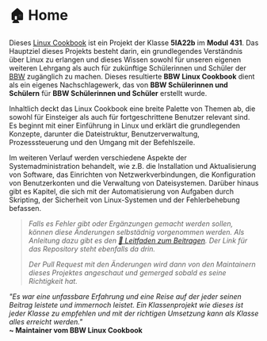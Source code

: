 # 🏠 Home

Dieses [Linux Cookbook](https://bbw-linux-cookbook.gitbook.io/) ist ein Projekt der Klasse **5IA22b** im **Modul 431**. Das Hauptziel dieses Projekts besteht darin, ein grundlegendes Verständnis über Linux zu erlangen und dieses Wissen sowohl für unseren eigenen weiteren Lehrgang als auch für zukünftige Schülerinnen und Schüler der [BBW](https://www.bbw.ch/) zugänglich zu machen. Dieses resultierte **BBW Linux Cookbook** dient als ein eigenes Nachschlagewerk, das von **BBW Schülerinnen und Schülern** für **BBW Schülerinnen und Schüler** erstellt wurde.

Inhaltlich deckt das Linux Cookbook eine breite Palette von Themen ab, die sowohl für Einsteiger als auch für fortgeschrittene Benutzer relevant sind. Es beginnt mit einer Einführung in Linux und erklärt die grundlegenden Konzepte, darunter die Dateistruktur, Benutzerverwaltung, Prozesssteuerung und den Umgang mit der Befehlszeile.

Im weiteren Verlauf werden verschiedene Aspekte der Systemadministration behandelt, wie z.B. die Installation und Aktualisierung von Software, das Einrichten von Netzwerkverbindungen, die Konfiguration von Benutzerkonten und die Verwaltung von Dateisystemen. Darüber hinaus gibt es Kapitel, die sich mit der Automatisierung von Aufgaben durch Skripting, der Sicherheit von Linux-Systemen und der Fehlerbehebung befassen.

> _Falls es Fehler gibt oder Ergänzungen gemacht werden sollen, können diese Änderungen selbstädnig vorgenommen werden. Als Anleitung dazu gibt es den_ [_🤝 Leitfaden zum Beitragen_](docs/leitfaden-zum-beitragen/)_. Der Link für das Repository steht ebenfalls da drin._
>
> _Der Pull Request mit den Änderungen wird dann von den Maintainern dieses Projektes angeschaut und gemerged sobald es seine Richtigkeit hat._

_"Es war eine unfassbare Erfahrung und eine Reise auf der jeder seinen Beitrag leistete und immernoch leistet. Ein Klassenprojekt wie dieses ist jeder Klasse zu empfehlen und mit der richtigen Umsetzung kann als Klasse alles erreicht werden."_\
**\~ Maintainer vom BBW Linux Cookbook**

